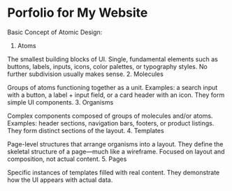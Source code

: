 # Porfolio for My Website

Basic Concept of Atomic Design:
1. Atoms

The smallest building blocks of UI.
Single, fundamental elements such as buttons, labels, inputs, icons, color palettes, or typography styles.
No further subdivision usually makes sense.
2. Molecules

Groups of atoms functioning together as a unit.
Examples: a search input with a button, a label + input field, or a card header with an icon.
They form simple UI components.
3. Organisms

Complex components composed of groups of molecules and/or atoms.
Examples: header sections, navigation bars, footers, or product listings.
They form distinct sections of the layout.
4. Templates

Page-level structures that arrange organisms into a layout.
They define the skeletal structure of a page—much like a wireframe.
Focused on layout and composition, not actual content.
5. Pages

Specific instances of templates filled with real content.
They demonstrate how the UI appears with actual data.
